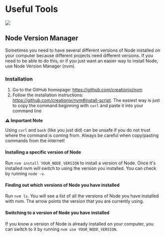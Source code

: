 # Useful Tools

![](https://img.shields.io/badge/status-draft-darkred.svg)

## Node Version Manager

Sometimes you need to have several different versions of Node installed on your computer because different projects need different versions. If you need to be able to do this, or if you just want an easier way to install Node, use Node Version Manager (nvm).

### Installation

1. Go to the GitHub homepage: https://github.com/creationix/nvm
2. Follow the installation instructions: https://github.com/creationix/nvm#install-script. The easiest way is just to copy the command beginning with `curl` and paste it into your command line

**⚠️ Important Note**

Using `curl` and `bash` (like you just did) can be unsafe if you do not trust where the command is coming from. Always be careful when copy/pasting commands from the internet!

#### Installing a specific version of Node

Run `nvm install YOUR_NODE_VERSION` to install a version of Node. Once it's installed nvm will switch to using the version you installed. You can check by running `node -v`.

#### Finding out which versions of Node you have installed

Run `nvm ls`. You will see a list of all the versions of Node you have installed with nvm. The arrow points the version that you are currently using.

#### Switching to a version of Node you have installed

If you know a version of Node is already installed on your computer, you can switch to it by running `nvm use YOUR_NODE_VERSION`.
